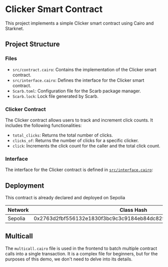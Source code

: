 # Clicker Smart Contract

This project implements a simple Clicker smart contract using Cairo and Starknet.

## Project Structure

### Files

- `src/contract.cairo`: Contains the implementation of the Clicker smart contract.
- `src/interface.cairo`: Defines the interface for the Clicker smart contract.
- `Scarb.toml`: Configuration file for the Scarb package manager.
- `Scarb.lock`: Lock file generated by Scarb.

### Clicker Contract

The Clicker contract allows users to track and increment click counts. It includes the following functionalities:

- `total_clicks`: Returns the total number of clicks.
- `clicks_of`: Returns the number of clicks for a specific clicker.
- `click`: Increments the click count for the caller and the total click count.

### Interface

The interface for the Clicker contract is defined in [`src/interface.cairo`](src/interface.cairo):

## Deployment

This contract is already declared and deployed on Sepolia

| Network | Class Hash | Contract Adddress |
|---------|------------|-------------------|
| Sepolia | 0x2763d2fbf556132e1830f3bc9c3c9184eb84dc829702e871ccac39903dd53f4 | 0x521974081f17fc791daaa482942e3aa1e9877797952d42c761ba88ed2b3cbed |

## Multicall

The `multicall.cairo` file is used in the frontend to batch multiple contract calls into a single transaction. It is a complex file for beginners, but for the purposes of this demo, we don't need to delve into its details.
